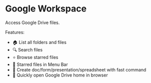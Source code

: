 # Google Workspace

Access Google Drive files.

Features:

- 🏠 List all folders and files
- 🔍 Search files
- ⭐ Browse starred files
-  Starred files in Menu Bar
- 📝 Create doc/form/presentation/spreadsheet with fast command
- 🔗 Quickly open Google Drive home in browser
